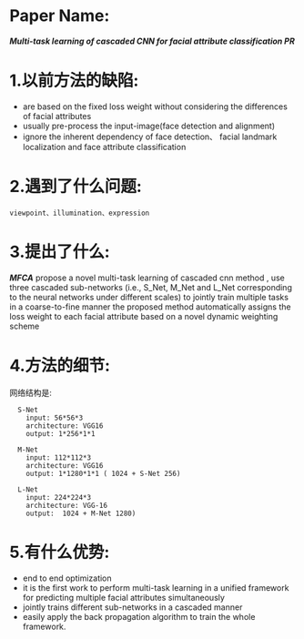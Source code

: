 # Paper Name:
  **_Multi-task learning of cascaded CNN for facial attribute classification PR_**

# 1.以前方法的缺陷:
* are based on the fixed loss weight without considering the differences of facial attributes
* usually pre-process the input-image(face detection and alignment)
* ignore the inherent dependency of face detection、 facial landmark localization and face attribute classification

# 2.遇到了什么问题:
~~~
viewpoint、illumination、expression
~~~
# 3.提出了什么:
**_MFCA_** propose a novel multi-task learning of cascaded cnn method ,
use three cascaded sub-networks (i.e., S_Net, M_Net and L_Net corresponding to the neural networks under different scales) to jointly train multiple tasks in a coarse-to-fine manner the proposed method automatically assigns the loss weight to each facial attribute based on a novel dynamic weighting scheme
# 4.方法的细节:
  网络结构是:
  ~~~
    S-Net
      input: 56*56*3
      architecture: VGG16
      output: 1*256*1*1

    M-Net
      input: 112*112*3
      architecture: VGG16
      output: 1*1280*1*1 ( 1024 + S-Net 256)

    L-Net
      input: 224*224*3
      architecture: VGG-16
      output:  1024 + M-Net 1280)
  ~~~


# 5.有什么优势:
* end to end optimization<br/>
* it is the first work to perform multi-task learning in a unified framework for predicting multiple facial attributes simultaneously
* jointly trains different sub-networks in a cascaded manner
* easily apply the back propagation algorithm to train the whole framework.
